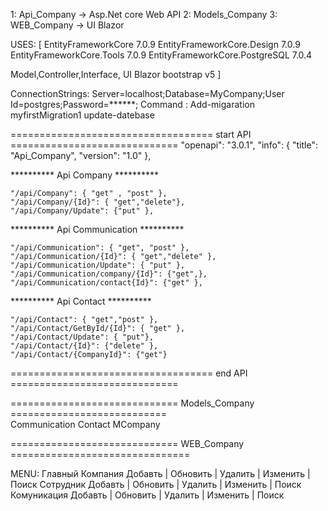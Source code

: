 1: Api_Company -> Asp.Net core Web API
2: Models_Company
3: WEB_Company -> UI Blazor

USES:
[
	EntityFrameworkCore 	   	7.0.9
	EntityFrameworkCore.Design 	7.0.9
	EntityFrameworkCore.Tools  	7.0.9
	EntityFrameworkCore.PostgreSQL  7.0.4

Model,Controller,Interface, UI Blazor
bootstrap v5
]

ConnectionStrings: Server=localhost;Database=MyCompany;User Id=postgres;Password=******;
Command : 
	Add-migaration myfirstMigration1
	update-datebase
 
=================================== start  API  =============================
 "openapi": "3.0.1",
  "info": {
    "title": "Api_Company",
    "version": "1.0"
  },
 
********** Api Company **********

    "/api/Company": { "get" , "post" },
    "/api/Company/{Id}": { "get","delete"},
    "/api/Company/Update": {"put" },

********** Api Communication **********

    "/api/Communication": { "get", "post" },
    "/api/Communication/{Id}": { "get","delete" },
    "/api/Communication/Update": { "put" },
    "/api/Communication/company/{Id}": {"get",},
    "/api/Communication/contact{Id}": {"get" },

********** Api Contact **********

    "/api/Contact": { "get","post" },
    "/api/Contact/GetById/{Id}": { "get" },
    "/api/Contact/Update": { "put"},
    "/api/Contact/{Id}": {"delete" },
    "/api/Contact/{CompanyId}": {"get"}

=================================== end API  =============================

=============================  Models_Company  ===========================	
	Communication
	Contact
	MCompany

=============================  WEB_Company ===============================

MENU: 
	Главный
	Компания
	        Добавть	| Обновить | Удалить | Изменить | Поиск
	Сотрудник
		      Добавть	| Обновить | Удалить | Изменить | Поиск
	Комуникация
		      Добавть	| Обновить | Удалить | Изменить | Поиск


